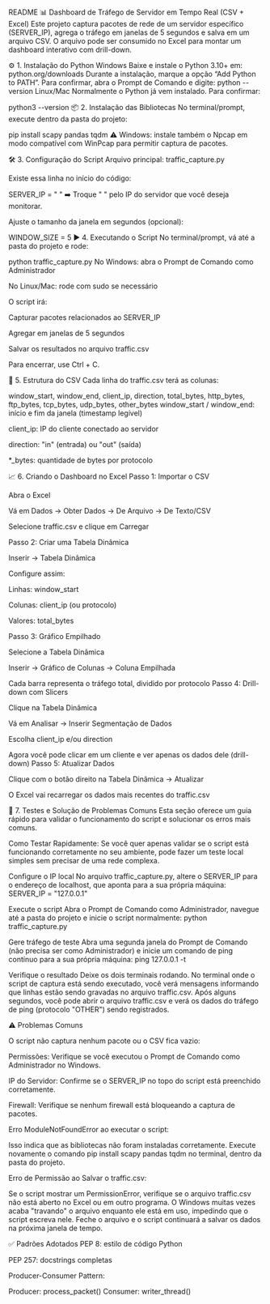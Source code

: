 README
📊 Dashboard de Tráfego de Servidor em Tempo Real (CSV + Excel)
Este projeto captura pacotes de rede de um servidor específico (SERVER_IP), agrega o tráfego em janelas de 5 segundos e salva em um arquivo CSV.
O arquivo pode ser consumido no Excel para montar um dashboard interativo com drill-down.

⚙️ 1. Instalação do Python
Windows
Baixe e instale o Python 3.10+ em: python.org/downloads
Durante a instalação, marque a opção “Add Python to PATH”.
Para confirmar, abra o Prompt de Comando e digite:
python --version
Linux/Mac
Normalmente o Python já vem instalado. Para confirmar:

python3 --version
📦 2. Instalação das Bibliotecas
No terminal/prompt, execute dentro da pasta do projeto:

pip install scapy pandas tqdm
⚠️ Windows: instale também o Npcap em modo compatível com WinPcap para permitir captura de pacotes.

🛠️ 3. Configuração do Script
Arquivo principal: traffic_capture.py

Existe essa linha no início do código:

SERVER_IP = "  "
➡️ Troque " " pelo IP do servidor que você deseja monitorar.

Ajuste o tamanho da janela em segundos (opcional):

WINDOW_SIZE = 5
▶️ 4. Executando o Script
No terminal/prompt, vá até a pasta do projeto e rode:

python traffic_capture.py
No Windows: abra o Prompt de Comando como Administrador

No Linux/Mac: rode com sudo se necessário

O script irá:

Capturar pacotes relacionados ao SERVER_IP

Agregar em janelas de 5 segundos

Salvar os resultados no arquivo traffic.csv

Para encerrar, use Ctrl + C.

📂 5. Estrutura do CSV
Cada linha do traffic.csv terá as colunas:

window_start, window_end, client_ip, direction, total_bytes, http_bytes, ftp_bytes, tcp_bytes, udp_bytes, other_bytes
window_start / window_end: início e fim da janela (timestamp legível)

client_ip: IP do cliente conectado ao servidor

direction: "in" (entrada) ou "out" (saída)

*_bytes: quantidade de bytes por protocolo

📈 6. Criando o Dashboard no Excel
Passo 1: Importar o CSV

Abra o Excel

Vá em Dados → Obter Dados → De Arquivo → De Texto/CSV

Selecione traffic.csv e clique em Carregar

Passo 2: Criar uma Tabela Dinâmica

Inserir → Tabela Dinâmica

Configure assim:

Linhas: window_start

Colunas: client_ip (ou protocolo)

Valores: total_bytes

Passo 3: Gráfico Empilhado

Selecione a Tabela Dinâmica

Inserir → Gráfico de Colunas → Coluna Empilhada

Cada barra representa o tráfego total, dividido por protocolo
Passo 4: Drill-down com Slicers

Clique na Tabela Dinâmica

Vá em Analisar → Inserir Segmentação de Dados

Escolha client_ip e/ou direction

Agora você pode clicar em um cliente e ver apenas os dados dele (drill-down)
Passo 5: Atualizar Dados

Clique com o botão direito na Tabela Dinâmica → Atualizar

O Excel vai recarregar os dados mais recentes do traffic.csv

🧪 7. Testes e Solução de Problemas Comuns
Esta seção oferece um guia rápido para validar o funcionamento do script e solucionar os erros mais comuns.

Como Testar Rapidamente: Se você quer apenas validar se o script está funcionando corretamente no seu ambiente, pode fazer um teste local simples sem precisar de uma rede complexa.

Configure o IP local No arquivo traffic_capture.py, altere o SERVER_IP para o endereço de localhost, que aponta para a sua própria máquina: SERVER_IP = "127.0.0.1"

Execute o script Abra o Prompt de Comando como Administrador, navegue até a pasta do projeto e inicie o script normalmente: python traffic_capture.py

Gere tráfego de teste Abra uma segunda janela do Prompt de Comando (não precisa ser como Administrador) e inicie um comando de ping contínuo para a sua própria máquina: ping 127.0.0.1 -t

Verifique o resultado Deixe os dois terminais rodando. No terminal onde o script de captura está sendo executado, você verá mensagens informando que linhas estão sendo gravadas no arquivo traffic.csv. Após alguns segundos, você pode abrir o arquivo traffic.csv e verá os dados do tráfego de ping (protocolo "OTHER") sendo registrados.

⚠️ Problemas Comuns

O script não captura nenhum pacote ou o CSV fica vazio:

Permissões: Verifique se você executou o Prompt de Comando como Administrador no Windows.

IP do Servidor: Confirme se o SERVER_IP no topo do script está preenchido corretamente.

Firewall: Verifique se nenhum firewall está bloqueando a captura de pacotes.

Erro ModuleNotFoundError ao executar o script:

Isso indica que as bibliotecas não foram instaladas corretamente. Execute novamente o comando pip install scapy pandas tqdm no terminal, dentro da pasta do projeto.

Erro de Permissão ao Salvar o traffic.csv:

Se o script mostrar um PermissionError, verifique se o arquivo traffic.csv não está aberto no Excel ou em outro programa. O Windows muitas vezes acaba "travando" o arquivo enquanto ele está em uso, impedindo que o script escreva nele. Feche o arquivo e o script continuará a salvar os dados na próxima janela de tempo.

✅ Padrões Adotados
PEP 8: estilo de código Python

PEP 257: docstrings completas

Producer-Consumer Pattern:

Producer: process_packet()
Consumer: writer_thread()

